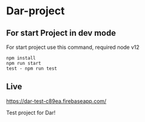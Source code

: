 # Dar-project
## For start Project in dev mode
For start project use this command, required node v12
```
npm install
npm run start
test - npm run test
```

## Live
https://dar-test-c89ea.firebaseapp.com/

Test project for Dar!

